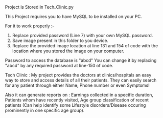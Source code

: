 Project is Stored in Tech_Clinic.py

This Project requires you to have MySQL to be installed on your PC.

For it to work properly :- 
1. Replace provided password (Line 7) with your own MySQL password.
2. Save image present in this folder to you device.
3. Replace the provided image location at line 131 and 154 of code
   with the location where you stored the image on your computer.

Password to access the database is "abcd"
You can change it by replacing "abcd" by any required password at line-150 of code.

Tech Clinic : 
My project provides the doctors at clinics/hospitals an easy way to store and access details of all their
patients. They can easily search for any patient through either Name, Phone number or even Symptoms!

Also it can generate reports on : Earnings collected in a specific duration, Patients whom have recently 
visited, Age group classification of recent patients (Can help identify some Lifestyle disorders/Disease 
occuring prominently in one specific age group).
